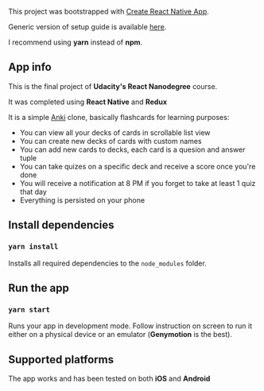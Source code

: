 This project was bootstrapped with [Create React Native App](https://github.com/react-community/create-react-native-app).

Generic version of setup guide is available [here](https://github.com/react-community/create-react-native-app/blob/master/react-native-scripts/template/README.md).

I recommend using **yarn** instead of **npm**.

## App info

This is the final project of **Udacity's React Nanodegree** course.

It was completed using **React Native** and **Redux**

It is a simple [Anki](https://apps.ankiweb.net/) clone, basically flashcards for learning purposes:
* You can view all your decks of cards in scrollable list view
* You can create new decks of cards with custom names
* You can add new cards to decks, each card is a quesion and answer tuple
* You can take quizes on a specific deck and receive a score once you're done
* You will receive a notification at 8 PM if you forget to take at least 1 quiz that day
* Everything is persisted on your phone

## Install dependencies

### `yarn install`

Installs all required dependencies to the `node_modules` folder.

## Run the app

### `yarn start`

Runs your app in development mode. Follow instruction on screen to run it either on a physical device or an emulator (**Genymotion** is the best).

## Supported platforms

The app works and has been tested on both **iOS** and **Android**